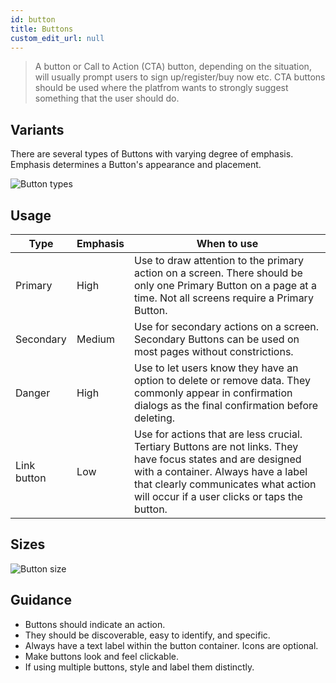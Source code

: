 ```yaml
---
id: button
title: Buttons
custom_edit_url: null
---
```


> A button or Call to Action (CTA) button, depending on the situation, will usually prompt users to sign up/register/buy now etc. CTA buttons should be used where the platfrom wants to strongly suggest something that the user should do.


## Variants

There are several types of Buttons with varying degree of emphasis. Emphasis determines a Button's appearance and placement.

![Button types](/img/buttons/button_types.png)

## Usage

| Type         | Emphasis | When to use | 
| --          | ------- | ----------- | 
| Primary     | High | Use to draw attention to the primary action on a screen. There should be only one Primary Button on a page at a time. Not all screens require a Primary Button. |
| Secondary   | Medium | Use for secondary actions on a screen. Secondary Buttons can be used on most pages without constrictions.  |
| Danger      | High | Use to let users know they have an option to delete or remove data. They commonly appear in confirmation dialogs as the final confirmation before deleting. |
| Link button | Low | Use for actions that are less crucial. Tertiary Buttons are not links. They have focus states and are designed with a container. Always have a label that clearly communicates what action will occur if a user clicks or taps the button. |

## Sizes

![Button size](/img/buttons/button_size.png)

## Guidance
* Buttons should indicate an action.
* They should be discoverable, easy to identify, and specific.
* Always have a text label within the button container. Icons are optional.
* Make buttons look and feel clickable.
* If using multiple buttons, style and label them distinctly.
